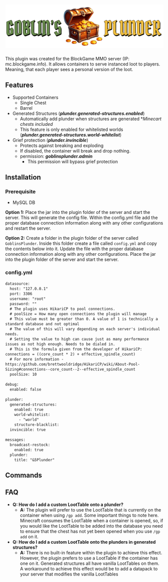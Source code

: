 # ![Image Missing](assets/Chest-Banner.png)

This plugin was created for the BlockGame MMO server (IP: mc.blockgame.info). 
It allows containers to serve instanced loot to players. Meaning, that each player sees a personal version of the loot.

## Features
- Supported Containers
  - Single Chest
  - Barrel
- Generated Structures (***plunder.generated-structures.enabled***)
  - Automatically add plunder when structures are generated **Minecart chests included*
  - This feature is only enabled for whitelisted worlds (***plunder.generated-structures.world-whitelist***)
- Grief protection (***plunder.invincible***)
  - Protects against breaking and exploding
  - If disabled, the container will break and drop nothing.
  - permission: ***goblinsplunder.admin***
    - This permission will bypass grief protection


## Installation
### Prerequisite
- MySQL DB

**Option 1:** Place the jar into the plugin folder of the server and start the server. This will generate the config file. Within the config.yml file add the proper database connection information along with any other configurations and restart the server.

**Option 2:** Create a folder in the plugin folder of the server called ```GoblinsPlunder```. Inside this folder create a file called ```config.yml``` and copy the contents below into it. Update the file with the proper database connection information along with any other configurations. Place the jar into the plugin folder of the server and start the server.

### config.yml
```
datasource:
  host: "127.0.0.1"
  port: 3306
  username: "root"
  password: ""
  # The plugin uses HikariCP to pool connections.
  # poolSize = How many open connections the plugin will manage
  # This value must be greater than 0. A value of 1 is technically a standard database and not optimal
  # The value of this will vary depending on each server's individual needs.
  # Setting the value to high can cause just as many performance issues as not high enough. Needs to be dialed in.
  # This is the formula given from the developer of HikariCP: connections = ((core_count * 2) + effective_spindle_count)
  # For more information - https://github.com/brettwooldridge/HikariCP/wiki/About-Pool-Sizing#connections--core_count--2--effective_spindle_count
  poolSize: 10

debug:
  enabled: false

plunder:
  generated-structures:
    enabled: true
    world-whitelist:
      - "world"
    structure-blacklist:
  invincible: true

messages:
  broadcast-restock:
    enabled: true
  plunder:
    title: "&5Plunder"
```

## Commands



## FAQ
- **Q: How do I add a custom LootTable onto a plunder?**
  - **A:** The plugin will prefer to use the LootTable that is currently on the container when using ```/gp add```. Some important things to note here. Minecraft consumes the LootTable when a container is opened, so, if you would like the LootTable to be added into the database you need to ensure that the chest has not yet been opened when you use ```/gp add``` on it.
- **Q: How do I add a custom LootTable onto the plunders in generated structures?**
  - **A:** There is no built-in feature within the plugin to achieve this effect. However, the plugin prefers to use a LootTable if the container has one on it. Generated structures all have vanilla LootTables on them. A workaround to achieve this effect would be to add a datapack to your server that modifies the vanilla LootTables



 
